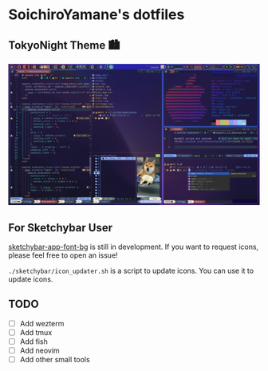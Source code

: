 # SoichiroYamane's dotfiles

## TokyoNight Theme 🏙️

![Preview](./imgs/screen_shot_edit.jpg)

## For Sketchybar User

[sketchybar-app-font-bg](https://github.com/SoichiroYamane/sketchybar-app-font-bg) is still in development. If you want to request icons, please feel free to open an issue!

`./sketchybar/icon_updater.sh` is a script to update icons. You can use it to update icons.

## TODO

- [ ] Add wezterm
- [ ] Add tmux
- [ ] Add fish
- [ ] Add neovim
- [ ] Add other small tools

